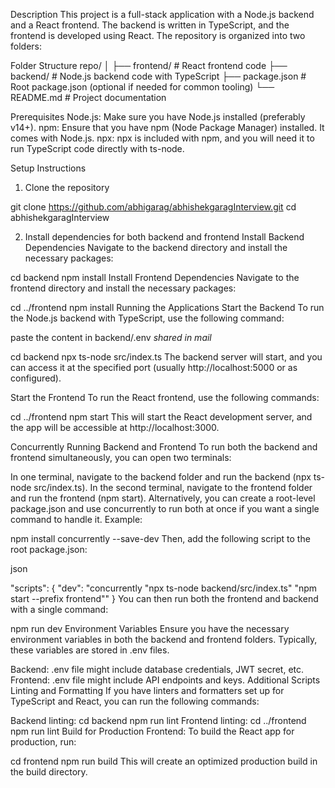 Description
This project is a full-stack application with a Node.js backend and a React frontend. The backend is written in TypeScript, and the frontend is developed using React. The repository is organized into two folders:

Folder Structure
repo/
│
├── frontend/      # React frontend code
├── backend/       # Node.js backend code with TypeScript
├── package.json   # Root package.json (optional if needed for common tooling)
└── README.md      # Project documentation

Prerequisites
Node.js: Make sure you have Node.js installed (preferably v14+).
npm: Ensure that you have npm (Node Package Manager) installed. It comes with Node.js.
npx: npx is included with npm, and you will need it to run TypeScript code directly with ts-node.

Setup Instructions
1. Clone the repository


git clone https://github.com/abhigarag/abhishekgaragInterview.git
cd abhishekgaragInterview

2. Install dependencies for both backend and frontend
Install Backend Dependencies
Navigate to the backend directory and install the necessary packages:


cd backend
npm install
Install Frontend Dependencies
Navigate to the frontend directory and install the necessary packages:

cd ../frontend
npm install
Running the Applications
Start the Backend
To run the Node.js backend with TypeScript, use the following command:

paste the content in backend/.env *shared in mail*

cd backend
npx ts-node src/index.ts
The backend server will start, and you can access it at the specified port (usually http://localhost:5000 or as configured).

Start the Frontend
To run the React frontend, use the following commands:

cd ../frontend
npm start
This will start the React development server, and the app will be accessible at http://localhost:3000.

Concurrently Running Backend and Frontend
To run both the backend and frontend simultaneously, you can open two terminals:

In one terminal, navigate to the backend folder and run the backend (npx ts-node src/index.ts).
In the second terminal, navigate to the frontend folder and run the frontend (npm start).
Alternatively, you can create a root-level package.json and use concurrently to run both at once if you want a single command to handle it. Example:

npm install concurrently --save-dev
Then, add the following script to the root package.json:

json

"scripts": {
    "dev": "concurrently \"npx ts-node backend/src/index.ts\" \"npm start --prefix frontend\""
}
You can then run both the frontend and backend with a single command:



npm run dev
Environment Variables
Ensure you have the necessary environment variables in both the backend and frontend folders. Typically, these variables are stored in .env files.

Backend: .env file might include database credentials, JWT secret, etc.
Frontend: .env file might include API endpoints and keys.
Additional Scripts
Linting and Formatting
If you have linters and formatters set up for TypeScript and React, you can run the following commands:

Backend linting:
cd backend
npm run lint
Frontend linting:
cd ../frontend
npm run lint
Build for Production
Frontend: To build the React app for production, run:


cd frontend
npm run build
This will create an optimized production build in the build directory.
